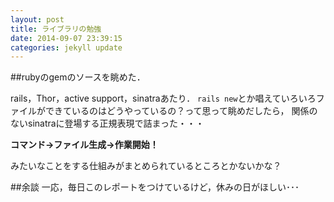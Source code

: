 ```yaml
---
layout: post
title: ライブラリの勉強
date: 2014-09-07 23:39:15
categories: jekyll update
---
```

##rubyのgemのソースを眺めた．

rails，Thor，active support，sinatraあたり．
`rails new`とか唱えていろいろファイルができているのはどうやっているの？って思って眺めだしたら，
関係のないsinatraに登場する正規表現で詰まった・・・

**コマンド→ファイル生成→作業開始！**

みたいなことをする仕組みがまとめられているところとかないかな？

##余談
一応，毎日このレポートをつけているけど，休みの日がほしい･･･



